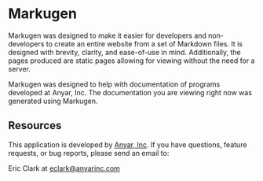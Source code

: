 # Markugen
Markugen was designed to make it easier for developers and non-developers to
create an entire website from a set of Markdown files. It is designed with 
brevity, clarity, and ease-of-use in mind. Additionally, the pages produced 
are static pages allowing for viewing without the need for a server.

Markugen was designed to help with documentation of programs developed at
Anyar, Inc. The documentation you are viewing right now was generated using
Markugen.

## Resources
This application is developed by [Anyar, Inc](https://www.anyarinc.com). 
If you have questions, feature requests, or bug reports, please send an 
email to:

Eric Clark at [eclark@anyarinc.com](mailto:eclark@anyarinc.com)